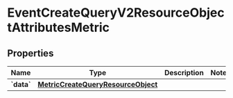 
# EventCreateQueryV2ResourceObjectAttributesMetric

## Properties
| Name | Type | Description | Notes |
| ------------ | ------------- | ------------- | ------------- |
| **&#x60;data&#x60;** | [**MetricCreateQueryResourceObject**](MetricCreateQueryResourceObject.md) |  |  |



